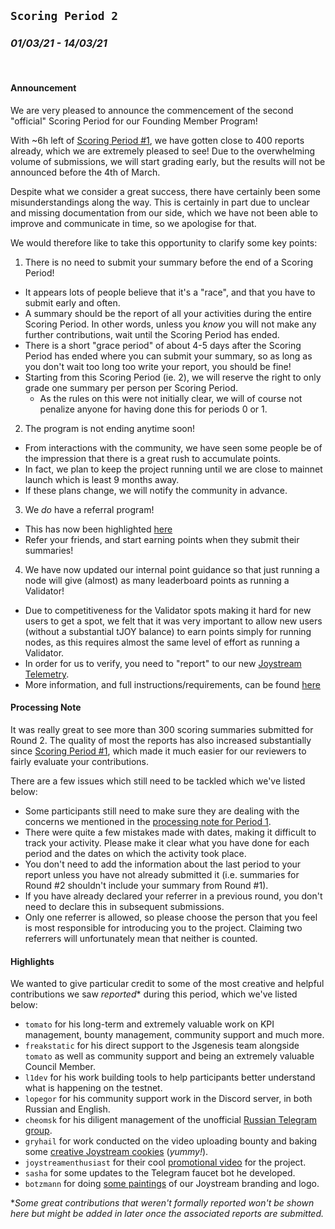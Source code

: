 ## `Scoring Period 2`
### _01/03/21 - 14/03/21_
<br>

#### Announcement
We are very pleased to announce the commencement of the second "official" Scoring Period for our Founding Member Program!

With ~6h left of [Scoring Period #1](/scoring-periods/1.md), we have gotten close to 400 reports already, which we are extremely pleased to see! Due to the overwhelming volume of submissions, we will start grading early, but the results will not be announced before the 4th of March.

Despite what we consider a great success, there have certainly been some misunderstandings along the way. This is certainly in part due to unclear and missing documentation from our side, which we have not been able to improve and communicate in time, so we apologise for that.

We would therefore like to take this opportunity to clarify some key points:
1. There is no need to submit your summary before the end of a Scoring Period!
  - It appears lots of people believe that it's a "race", and that you have to submit early and often.
  - A summary should be the report of all your activities during the entire Scoring Period. In other words, unless you _know_ you will not make any further contributions, wait until the Scoring Period has ended.
  - There is a short "grace period" of about 4-5 days after the Scoring Period has ended where you can submit your summary, so as long as you don't wait too long too write your report, you should be fine!
  - Starting from this Scoring Period (ie. 2), we will reserve the right to only grade one summary per person per Scoring Period.
    - As the rules on this were not initially clear, we will of course not penalize anyone for having done this for periods 0 or 1.
2. The program is not ending anytime soon!
  - From interactions with the community, we have seen some people be of the impression that there is a great rush to accumulate points.
  - In fact, we plan to keep the project running until we are close to mainnet launch which is least 9 months away.
  - If these plans change, we will notify the community in advance.
3. We _do_ have a referral program!
  - This has now been highlighted [here](/README.md#referral-program)
  - Refer your friends, and start earning points when they submit their summaries!
4. We have now updated our internal point guidance so that just running a node will give (almost) as many leaderboard points as running a Validator!
  - Due to competitiveness for the Validator spots making it hard for new users to get a spot, we felt that it was very important to allow new users (without a substantial tJOY balance) to earn points simply for running nodes, as this requires almost the same level of effort as running a Validator.
  - In order for us to verify, you need to "report" to our new [Joystream Telemetry](https://telemetry.joystream.org/).
  - More information, and full instructions/requirements, can be found [here](/CONTRIBUTIONS.md#network-integrity)


#### Processing Note

It was really great to see more than 300 scoring summaries submitted for Round 2. The quality of most the reports has also increased substantially since [Scoring Period #1](/scoring-periods/1.md), which made it much easier for our reviewers to fairly evaluate your contributions.

There are a few issues which still need to be tackled which we've listed below:
- Some participants still need to make sure they are dealing with the concerns we mentioned in the [processing note for Period 1](/scoring-periods/1.md).
- There were quite a few mistakes made with dates, making it difficult to track your activity. Please make it clear what you have done for each period and the dates on which the activity took place.
- You don't need to add the information about the last period to your report unless you have not already submitted it (i.e. summaries for Round #2 shouldn't include your summary from Round #1).
- If you have already declared your referrer in a previous round, you don't need to declare this in subsequent submissions.
- Only one referrer is allowed, so please choose the person that you feel is most responsible for introducing you to the project. Claiming two referrers will unfortunately mean that neither is counted.



#### Highlights

We wanted to give particular credit to some of the most creative and helpful contributions we saw _reported_* during this period, which we've listed below:

- `tomato` for his long-term and extremely valuable work on KPI management, bounty management, community support and much more.
- `freakstatic` for his direct support to the Jsgenesis team alongside `tomato` as well as community support and being an extremely valuable Council Member.
- `l1dev` for his work building tools to help participants better understand what is happening on the testnet.
- `lopegor` for his community support work in the Discord server, in both Russian and English.
- `cheomsk` for his diligent management of the unofficial [Russian Telegram group](https://t.me/JoystreamRussian).
- `gryhail` for work conducted on the video uploading bounty and baking some [creative Joystream cookies](https://twitter.com/kuritsapomada94/status/1366306660789149696) (_yummy!_).
- `joystreamenthusiast` for their cool [promotional video](https://www.youtube.com/watch?v=TU8qjs_vglM) for the project.
- `sasha` for some updates to the Telegram faucet bot he developed.
- `botzmann` for doing [some paintings](https://twitter.com/pHwmOFPjjFEBviY/status/1370107510686879758) of our Joystream branding and logo.

*_Some great contributions that weren't formally reported won't be shown here but might be added in later once the associated reports are submitted._
